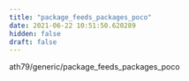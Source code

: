```yaml
---
title: "package_feeds_packages_poco"
date: 2021-06-22 10:51:50.620289
hidden: false
draft: false
---
```


ath79/generic/package_feeds_packages_poco

